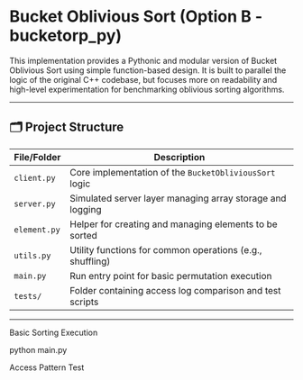 # Bucket Oblivious Sort (Option B - bucketorp_py)

This implementation provides a Pythonic and modular version of Bucket Oblivious Sort using simple function-based design. It is built to parallel the logic of the original C++ codebase, but focuses more on readability and high-level experimentation for benchmarking oblivious sorting algorithms.

---

## 🗂 Project Structure

| File/Folder       | Description                                                   |
|-------------------|---------------------------------------------------------------|
| `client.py`       | Core implementation of the `BucketObliviousSort` logic        |
| `server.py`       | Simulated server layer managing array storage and logging     |
| `element.py`      | Helper for creating and managing elements to be sorted        |
| `utils.py`        | Utility functions for common operations (e.g., shuffling)      |
| `main.py`         | Run entry point for basic permutation execution               |
| `tests/`          | Folder containing access log comparison and test scripts      |

---

Basic Sorting Execution

python main.py

Access Pattern Test


